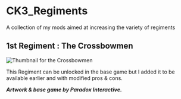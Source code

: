 # CK3_Regiments
A collection of my mods aimed at increasing the variety of regiments  

## 1st Regiment : The Crossbowmen  
![Thumbnail for the Crossbowmen](https://github.com/ImMorph/CK3_Regiments/blob/main/thumbnails/modified_crossbowmen.jpg?raw=true)  
  
This Regiment can be unlocked in the base game but I added it to be available earlier and with modified pros & cons.  

***Artwork & base game by Paradox Interactive.***

